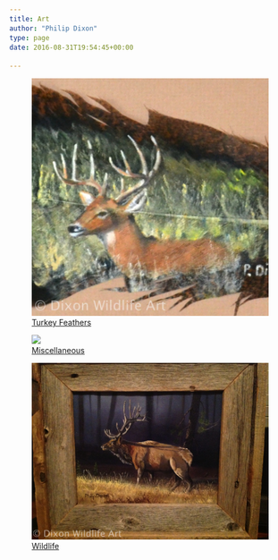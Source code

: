 ```yaml
---
title: Art
author: "Philip Dixon"
type: page
date: 2016-08-31T19:54:45+00:00

---
```


<div class="art-categories">

<a href="../feathers/">
<figure>
<img src="../feathers/deer-featured-w.jpg" >
<figcaption>
Turkey Feathers
</figcaption>
</figure>
</a>
<a href="../misc/">
<figure>
<img src="../misc/emmitt-new-w.jpg">
<figcaption>
Miscellaneous
</figcaption>
</figure>
</a>
<a href="../wildlife/">
<figure>
<img src="../wildlife/elkmorning-w.jpg">
<figcaption>
Wildlife
</figcaption>
</figure>
</a>

</div>